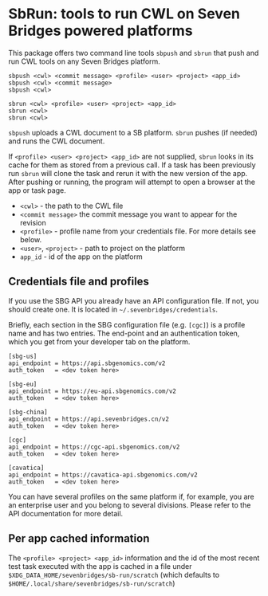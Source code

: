 # SbRun: tools to run CWL on Seven Bridges powered platforms

This package offers two command line tools `sbpush` and `sbrun` that
push and run CWL tools on any Seven Bridges platform.
 
```
sbpush <cwl> <commit message> <profile> <user> <project> <app_id>
sbpush <cwl> <commit message>
sbpush <cwl>
```

```
sbrun <cwl> <profile> <user> <project> <app_id>
sbrun <cwl> 
sbrun <cwl>
```


`sbpush` uploads a CWL document to a SB platform. `sbrun` pushes (if
needed) and runs the CWL document. 

If `<profile> <user> <project> <app_id>` are not supplied, `sbrun` looks
in its cache for them as stored from a previous call. If a task has been
previously run `sbrun` will clone the task and rerun it with the new
version of the app. After pushing or running, the program will attempt
to open a browser at the app or task page.


- `<cwl>` - the path to the CWL file 
- `<commit message>` the commit message you want to appear for the
  revision
- `<profile>` - profile name from your credentials file. For more
  details see below.
- `<user>`, `<project>` - path to project on the platform
- `app_id` - id of the app on the platform



## Credentials file and profiles

If you use the SBG API you already have an API configuration file. If
not, you should create one. It is located in 
`~/.sevenbridges/credentials`.

Briefly, each section in the SBG configuration file (e.g. `[cgc]`) is a 
profile name and has two entries. The end-point and an authentication
token, which you get from your developer tab on the platform.

```
[sbg-us]
api_endpoint = https://api.sbgenomics.com/v2
auth_token   = <dev token here>

[sbg-eu]
api_endpoint = https://eu-api.sbgenomics.com/v2
auth_token   = <dev token here>

[sbg-china]
api_endpoint = https://api.sevenbridges.cn/v2
auth_token   = <dev token here>

[cgc]
api_endpoint = https://cgc-api.sbgenomics.com/v2
auth_token   = <dev token here>

[cavatica]
api_endpoint = https://cavatica-api.sbgenomics.com/v2
auth_token   = <dev token here>
```

You can have several profiles on the same platform if, for example, you 
are an enterprise user and you belong to several divisions. Please refer
to the API documentation for more detail.

## Per app cached information

The `<profile> <project> <app_id>` information and the id of the most
recent test task executed with the app is cached in a file under
`$XDG_DATA_HOME/sevenbridges/sb-run/scratch` (which defaults to
`$HOME/.local/share/sevenbridges/sb-run/scratch`) 
